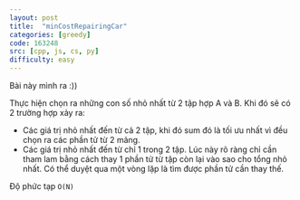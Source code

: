 ```yaml
---
layout: post
title:  "minCostRepairingCar"
categories: [greedy]
code: 163248
src: [cpp, js, cs, py]
difficulty: easy
---
```


Bài này mình ra :))

Thực hiện chọn ra những con số nhỏ nhất từ 2 tập hợp A và B. Khi đó sẽ có 2 trường hợp xảy ra:

+ Các giá trị nhỏ nhất đến từ cả 2 tập, khi đó sum đó là tối ưu nhất vì đều chọn ra các phần tử từ 2 mảng.
+ Các giá trị nhỏ nhất đến từ chỉ 1 trong 2 tập. Lúc này rõ ràng chỉ cần tham lam bằng cách thay 1 phần tử từ tập còn lại vào sao cho tổng nhỏ nhất. Có thể duyệt qua một vòng lặp là tìm được phần tử cần thay thế.

Độ phức tạp `O(N)`
